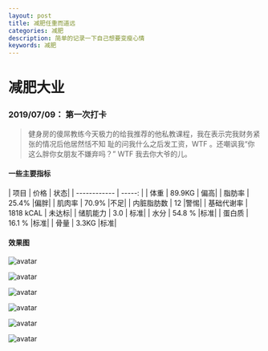 ```yaml
---
layout: post
title: 减肥任重而道远
categories: 减肥
description: 简单的记录一下自己想要变瘦心情
keywords: 减肥
---
```




# 减肥大业

### 2019/07/09： 第一次打卡
>    健身房的傻屌教练今天极力的给我推荐的他私教课程，我在表示完我财务紧张的情况后他居然恬不知
>  耻的问我什么之后发工资，WTF  。还嘲讽我“你这么胖你女朋友不嫌弃吗？” WTF 我去你大爷的儿。

#### 一些主要指标

| 项目         |   价格 | 状态|
| ------------ | -----: |
| 体重       | 89.9KG | 偏高|
| 脂肪率       |   25.4% |偏胖|
| 肌肉率   |    70.9% |不足|
| 内脏脂肪数 |     12   |警惕|
| 基础代谢率   |     1818  kCAL | 未达标|
| 储肌能力     |     3.0   | 标准|
| 水分         |    54.8 %   |标准|
| 蛋白质       |     16.1 %  |标准|
| 骨量         |    3.3KG    |标准|

#### 效果图

![avatar](http://r.photo.store.qq.com/psb?/V13ICkPX2f64gY/wnuDm22MatF2*ERWDXUjj*PROxABskUIRb7wdbRYtZ8!/r/dL8AAAAAAAAA)



![avatar](http://r.photo.store.qq.com/psb?/V13ICkPX2f64gY/fXWaE.qYQ6ahgBK3cp9yvT06vmDYmvjWM3tyaWq2KeM!/r/dL4AAAAAAAAA)

![avatar](http://r.photo.store.qq.com/psb?/V13ICkPX2f64gY/cYjKAvYvBzH0*enzXXNaTAVnJsCyvv4XKRGlWt.ht68!/r/dDcBAAAAAAAA)

![avatar](http://r.photo.store.qq.com/psb?/V13ICkPX2f64gY/.4oocyEjrC4LyF1T8vApzJIU6xozxZH.6dVPBs*a9Xk!/r/dL4AAAAAAAAA)

![avatar](http://r.photo.store.qq.com/psb?/V13ICkPX2f64gY/htRxtysn50RBuzNszH5XkBZq8gOxnABDIFVYpdGoIz0!/r/dDUBAAAAAAAA)

![avatar](http://r.photo.store.qq.com/psb?/V13ICkPX2f64gY/93jgMWn3QxMbd4nV4PSVi*ySsyXo7VI56Ww14LpOYGU!/r/dE4BAAAAAAAA)



